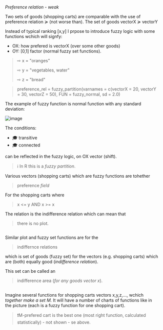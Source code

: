 *Preference relation - weak*

Two sets of goods (shopping carts) are comparable with the use of preference relation ≽ (not worse than).
The set of goods vectorX ≽ vectorY

Instead of typical ranking [x,y] I prpose to introduce fuzzy logic with some functions wchich will signfy:

* OX: how prefered is vectorX (over some other goods)
* OY: [0,1] factor (normal fuzzy set functions).

> ⇨ x = "oranges"
> 
> ⇨ y = "vegetables, water"
> 
> ⇨ z = "bread"

> preference_rel = fuzzy_partition(varnames = c(vectorX = 20, vectorY = 30, vectorZ = 50), FUN = fuzzy_normal, sd = 2.0)

The example of fuzzy function is normal function with any standard deviation:

![image](https://github.com/jacekturek/fuzyecon/assets/62720909/505e0c4a-7087-4389-b7fd-56ea2d0db8a5)

The conditions:
* 🎓 transitive
* 🎓 connected

can be reflected in the fuzzy logic, on OX vector (shift).
> ℹ️ In R this is a *fuzzy partition*.

Various vectors (shopping carts) which are fuzzy functions are tohether
> preference *field*

For the shopping carts where 
> x <= y AND x >= x

The relation is the indifference relation
which can mean that 

> there is no plot.

##

Similar plot and fuzzy set functions are for the 

> indiffernce relations

which is set of goods (fuzzy set) for the vectors (e.g. shopping carts) which are (both) equally good (*indifference relation*).

This set can be called an 

> indifference area (*for any goods vector x*).

##

Imagine several functions for shopping carts vectors x,y,z,..., wchich *together make a set M.* It will have a number of charts of functions like in the picture (each is a fuzzy function for one shopping cart).

>❗M-prefered cart is the best one (most right function, calculated statistically) - not shown - se above.
